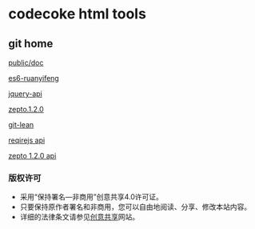 # codecoke html tools

## git home

[public/doc](../public/doc/)

[es6-ruanyifeng](../public/doc/es6-ruanyifeng/)

[jquery-api](../public/doc/jquery/index.html)

[zepto.1.2.0](../public/doc/zepto1.2.0.html)

[git-lean](./git/git-lean-mf.md)

[reqirejs api](./requirejs/default.html)

[zepto 1.2.0 api](./zepto/zepto1.2.0.html)

### 版权许可

- 采用“保持署名—非商用”创意共享4.0许可证。
- 只要保持原作者署名和非商用，您可以自由地阅读、分享、修改本站内容。
- 详细的法律条文请参见[创意共享](http://creativecommons.org/licenses/by-nc/4.0/)网站。